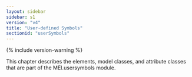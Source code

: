 ```yaml
---
layout: sidebar
sidebar: s1
version: "v4"
title: "User-defined Symbols"
sectionid: "userSymbols"
---
```


{% include version-warning %}

This chapter describes the elements, model classes, and attribute classes that are part of the MEI.usersymbols module.
